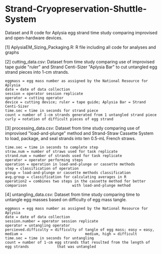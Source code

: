 # Strand-Cryopreservation-Shuttle-System
Dataset and R code for Aplysia egg strand time study comparing improvised and open-hardware devices.

[1] AplysiaEM_Sizing_Packaging.R: R file including all code for analyses and graphs

[2] cutting_data.csv: Dataset from time study comparing use of improvised tape guide "ruler" and Strand Centi-Sizer "Aplysia Bar" to cut untangled egg strand pieces into 1-cm strands.

    eggmass = egg mass number as assigned by the National Resource for Aplysia
    date = date of data collection
    session = operator session replicate
    operator = cutting operator
    device = cutting device; ruler = tape guide; Aplysia Bar = Strand Centi-Sizer
    time.sec = time in seconds for strand piece
    count = number of 1-cm strands generated from 1 untangled strand piece
    curly = notation of difficult pieces of egg strand

[3] processing_data.csv: Dataset from time study comparing use of improvised "load-and-plunge" method and Strand-Straw Cassette System to load, package, and seal strands into ten 0.5-mL French straws.

    time.sec = time in seconds to complete step
    straw.num = number of straws used for task replicate
    strand.num = number of strands used for task replicate
    operator = operator performing steps
    operation = operation in load-and-plunge or cassette methods
    step = classification of operation
    group = load-and-plunge or cassette methods classification
    avg.group = classification for calculating averages in R
    operation2 = combines two steps in the cassette method for better comparison                     with load-and-plunge method

[4] untangling_data.csv: Dataset from time study comparing time to untangle egg masses based on difficulty of egg mass tangle.

    eggmass = egg mass number as assigned by the National Resource for Aplysia
    date = date of data collection
    session.number = operator session replicate
    operator = untangling operator
    percieved.difficulty = difficulty of tangle of egg mass; easy = easy, medium =                             medium, high = difficult
    time.sec = time in seconds for untangling 
    count = number of 1-cm egg strands that resulted from the length of egg strands             that was untangled
